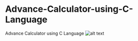 # Advance-Calculator-using-C-Language
Advance Calculator using C Language
![alt text](https://drive.google.com/file/d/1j5xgX29bxdZ37fE-PL5vLdoVciGrVFcV/view?usp=sharing)
